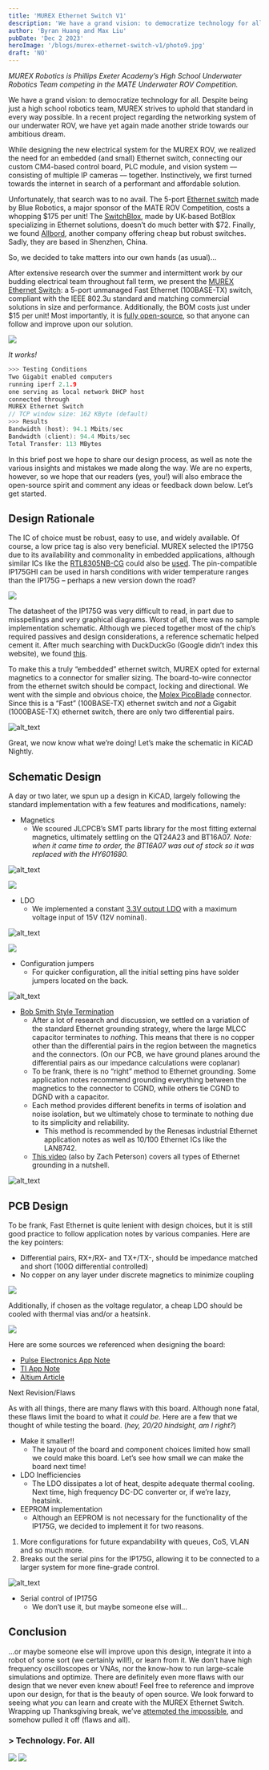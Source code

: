 ```yaml
---
title: 'MUREX Ethernet Switch V1'
description: 'We have a grand vision: to democratize technology for all. Despite being just a high school robotics team, MUREX strives to uphold that standard in every way possible. In a recent project regarding the networking system of our underwater ROV, we have yet again made another stride towards our ambitious dream.'
author: 'Byran Huang and Max Liu'
pubDate: 'Dec 2 2023'
heroImage: '/blogs/murex-ethernet-switch-v1/photo9.jpg'
draft: 'NO'
---
```


_MUREX Robotics is Phillips Exeter Academy’s High School Underwater Robotics Team competing in the MATE Underwater ROV Competition._


We have a grand vision: to democratize technology for all. Despite being just a high school robotics team, MUREX strives to uphold that standard in every way possible. In a recent project regarding the networking system of our underwater ROV, we have yet again made another stride towards our ambitious dream.

While designing the new electrical system for the MUREX ROV, we realized the need for an embedded (and small) Ethernet switch, connecting our custom CM4-based control board, PLC module, and vision system –– consisting of multiple IP cameras –– together. Instinctively, we first turned towards the internet in search of a performant and affordable solution.

Unfortunately, that search was to no avail. The 5-port [Ethernet switch](https://bluerobotics.com/store/comm-control-power/tether-interface/ethswitch/) made by Blue Robotics, a major sponsor of the MATE ROV Competition, costs a whopping $175 per unit! The [SwitchBlox](https://botblox.io/products/small-ethernet-switch), made by UK-based BotBlox specializing in Ethernet solutions, doesn’t do much better with $72. Finally, we found [Allbord](http://www.szallbord.com/detail/5koubaizhaogongyejijiaohuanjimokuai.html), another company offering cheap but robust switches. Sadly, they are based in Shenzhen, China.

So, we decided to take matters into our own hands (as usual)...

After extensive research over the summer and intermittent work by our budding electrical team throughout fall term, we present the [MUREX Ethernet Switch](https://docs.murexrobotics.com/elec/boards/networking/switch): a 5-port unmanaged Fast Ethernet (100BASE-TX) switch, compliant with the IEEE 802.3u standard and matching commercial solutions in size and performance. Additionally, the BOM costs just under $15 per unit! Most importantly, it is [fully open-source](https://github.com/murexrobotics/electrical-2024/tree/main/networking/switch), so that anyone can follow and improve upon our solution.

![](/blogs/murex-ethernet-switch-v1/photo5.jpg)

*It works!*

```c
>>> Testing Conditions
Two Gigabit enabled computers
running iperf 2.1.9
one serving as local network DHCP host
connected through
MUREX Ethernet Switch
// TCP window size: 162 KByte (default)
>>> Results
Bandwidth (host): 94.1 Mbits/sec
Bandwidth (client): 94.4 Mbits/sec
Total Transfer: 113 MBytes
```

In this brief post we hope to share our design process, as well as note the various insights and mistakes we made along the way. We are no experts, however, so we hope that our readers (yes, you!) will also embrace the open-source spirit and comment any ideas or feedback down below. Let’s get started.

## Design Rationale

The IC of choice must be robust, easy to use, and widely available. Of course, a low price tag is also very beneficial. MUREX selected the IP175G due to its availability and commonality in embedded applications, although similar ICs like the [RTL8305NB-CG](https://www.realtek.com/en/products/communications-network-ics/item/rtl8305nb-cg) could also be [used](https://oshwhub.com/ay08/2-kou-bai-zhao-jiao-huan-ji). The pin-compatible IP175GHI can be used in harsh conditions with wider temperature ranges than the IP175G – perhaps a new version down the road?

![](/blogs/murex-ethernet-switch-v1/photo1.jpg)

The datasheet of the IP175G was very difficult to read, in part due to misspellings and very graphical diagrams. Worst of all, there was no sample implementation schematic. Although we pieced together most of the chip’s required passives and design considerations, a reference schematic helped cement it. After much searching with DuckDuckGo (Google didn’t index this website), we found [this](http://www.yutai-elec.com/data/upload/202003/1584407491182034.pdf).

To make this a truly “embedded” ethernet switch, MUREX opted for external magnetics to a connector for smaller sizing. The board-to-wire connector from the ethernet switch should be compact, locking and directional. We went with the simple and obvious choice, the [Molex PicoBlade](https://www.molex.com/en-us/products/connectors/wire-to-board-connectors/picoblade-connectors) connector. Since this is a “Fast” (100BASE-TX) ethernet switch and _not_ a Gigabit (1000BASE-TX) ethernet switch, there are only two differential pairs.

![alt_text](/blogs/murex-ethernet-switch-v1/image4.png "image_tooltip")

Great, we now know what we’re doing! Let’s make the schematic in KiCAD Nightly.

## Schematic Design

A day or two later, we spun up a design in KiCAD, largely following the standard implementation with a few features and modifications, namely:

* Magnetics
  * We scoured JLCPCB’s SMT parts library for the most fitting external magnetics, ultimately settling on the QT24A23 and BT16A07. _Note: when it came time to order, the BT16A07 was out of stock so it was replaced with the HY601680._

![alt_text](/blogs/murex-ethernet-switch-v1/image3.png "image_tooltip")

![](/blogs/murex-ethernet-switch-v1/photo3.jpg)

* LDO
  * We implemented a constant [3.3V output LDO](https://www.ti.com/lit/ds/symlink/lm1117.pdf) with a maximum voltage input of 15V (12V nominal).

![alt_text](/blogs/murex-ethernet-switch-v1/image5.png "image_tooltip")

![](/blogs/murex-ethernet-switch-v1/photo2.jpg)

* Configuration jumpers
  * For quicker configuration, all the initial setting pins have solder jumpers located on the back.

![alt_text](/blogs/murex-ethernet-switch-v1/image6.png "image_tooltip")

* [Bob Smith Style Termination](https://resources.altium.com/p/bob-smith-termination-it-correct-ethernet)
  * After a lot of research and discussion, we settled on a variation of the standard Ethernet grounding strategy, where the large MLCC capacitor terminates to _nothing_. This means that there is no copper other than the differential pairs in the region between the magnetics and the connectors. (On our PCB, we have ground planes around the differential pairs as our impedance calculations were coplanar)
  * To be frank, there is no “right” method to Ethernet grounding. Some application notes recommend grounding everything between the magnetics to the connector to CGND, while others tie CGND to DGND with a capacitor.
  * Each method provides different benefits in terms of isolation and noise isolation, but we ultimately chose to terminate to nothing due to its simplicity and reliability.
    * This method is recommended by the Renesas industrial Ethernet application notes as well as 10/100 Ethernet ICs like the LAN8742.
  * [This video](https://www.youtube.com/watch?v=39x8C_yf-FE) (also by Zach Peterson) covers all types of Ethernet grounding in a nutshell.

![alt_text](/blogs/murex-ethernet-switch-v1/image1.png "image_tooltip")

## PCB Design

To be frank, Fast Ethernet is quite lenient with design choices, but it is still good practice to follow application notes by various companies. Here are the key pointers:

* Differential pairs, RX+/RX- and TX+/TX-, should be impedance matched and short (100Ω differential controlled)
* No copper on any layer under discrete magnetics to minimize coupling

![](/blogs/murex-ethernet-switch-v1/pcb.png)

Additionally, if chosen as the voltage regulator, a cheap LDO should be cooled with thermal vias and/or a heatsink.

![](/blogs/murex-ethernet-switch-v1/ldo.png)

Here are some sources we referenced when designing the board:

* [Pulse Electronics App Note](https://www.pulseelectronics.com/wp-content/uploads/2020/12/Pulse_Layout-Considerations-v7.pdf)
* [TI App Note](https://www.ti.com/lit/pdf/snla387)
* [Altium Article](https://resources.altium.com/p/ethernet-layout-routing-standards-mac-phy-and-rj-45-connectors)

Next Revision/Flaws

As with all things, there are many flaws with this board. Although none fatal, these flaws limit the board to what it _could be_. Here are a few that we thought of while testing the board. (_hey, 20/20 hindsight, am I right?_)

* Make it smaller!!
  * The layout of the board and component choices limited how small we could make this board. Let’s see how small we can make the board next time!
* LDO Inefficiencies
  * The LDO dissipates a lot of heat, despite adequate thermal cooling. Next time, high frequency DC-DC converter or, if we’re lazy, heatsink.
* EEPROM implementation
  * Although an EEPROM is not necessary for the functionality of the IP175G, we decided to implement it for two reasons.

1. More configurations for future expandability with queues, CoS, VLAN and so much more.
2. Breaks out the serial pins for the IP175G, allowing it to be connected to a larger system for more fine-grade control.

![alt_text](/blogs/murex-ethernet-switch-v1/image2.png "image_tooltip")

* Serial control of IP175G
  * We don’t use it, but maybe someone else will…

## Conclusion

…or maybe someone else will improve upon this design, integrate it into a robot of some sort (we certainly will!), or learn from it. We don’t have high frequency oscilloscopes or VNAs, nor the know-how to run large-scale simulations and optimize. There are definitely even more flaws with our design that we never even knew about! Feel free to reference and improve upon our design, for that is the beauty of open source. We look forward to seeing what _you_ can learn and create with the MUREX Ethernet Switch. Wrapping up Thanksgiving break, we’ve [attempted the impossible](https://docs.murexrobotics.com/elec/onboarding/welcome#attempt-the-impossible), and somehow pulled it off (flaws and all).

### > Technology. For. All

![](/blogs/murex-ethernet-switch-v1/photo8.jpg)
![](/blogs/murex-ethernet-switch-v1/photo4.jpg)
